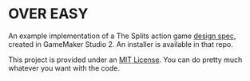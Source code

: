 # OVER EASY

An example implementation of a The Splits action game [design spec](https://github.com/wlycdgrfromflatiron/TheSplits/blob/master/Specs/OverEasy.md), created in GameMaker Studio 2. An installer is available in that repo.

This project is provided under an [MIT License](LICENSE). You can do pretty much whatever you want with the code.